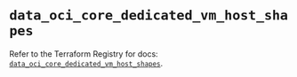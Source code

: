 # `data_oci_core_dedicated_vm_host_shapes`

Refer to the Terraform Registry for docs: [`data_oci_core_dedicated_vm_host_shapes`](https://registry.terraform.io/providers/hashicorp/oci/7.19.0/docs/data-sources/core_dedicated_vm_host_shapes).
